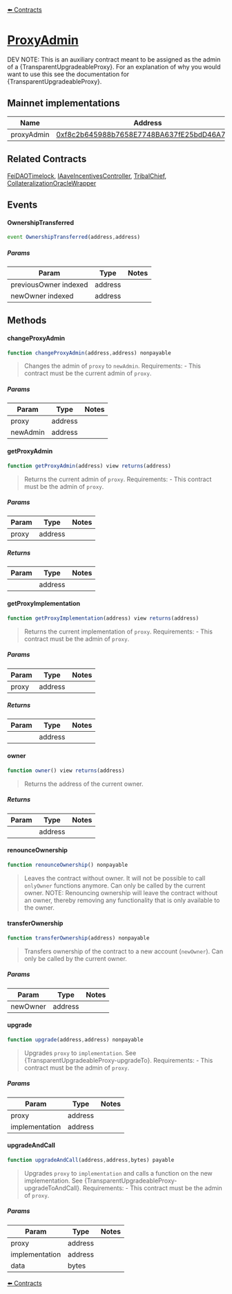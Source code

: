 [⬅️ Contracts](contracts.md)

# [ProxyAdmin](https://github.com/fei-protocol/fei-protocol-core/blob/develop/@openzeppelin/contracts/proxy/transparent/ProxyAdmin.sol)


DEV NOTE: This is an auxiliary contract meant to be assigned as the admin of a {TransparentUpgradeableProxy}. For an explanation of why you would want to use this see the documentation for {TransparentUpgradeableProxy}.

## Mainnet implementations

| Name | Address |
| ---- | ------- |
| proxyAdmin | [0xf8c2b645988b7658E7748BA637fE25bdD46A704A](https://etherscan.io/address/0xf8c2b645988b7658E7748BA637fE25bdD46A704A) |

## Related Contracts


[FeiDAOTimelock](FeiDAOTimelock.md), [IAaveIncentivesController](IAaveIncentivesController.md), [TribalChief](TribalChief.md), [CollateralizationOracleWrapper](CollateralizationOracleWrapper.md)

## Events

#### OwnershipTransferred

```javascript
event OwnershipTransferred(address,address)
```

##### Params

| Param | Type | Notes |
| ----- | ---- | ----- |
| previousOwner indexed | address |  |
| newOwner indexed | address |  |

## Methods

#### changeProxyAdmin

```javascript
function changeProxyAdmin(address,address) nonpayable
```

> Changes the admin of `proxy` to `newAdmin`. Requirements: - This contract must be the current admin of `proxy`.

##### Params

| Param | Type | Notes |
| ----- | ---- | ----- |
| proxy | address |  |
| newAdmin | address |  |

#### getProxyAdmin

```javascript
function getProxyAdmin(address) view returns(address)
```

> Returns the current admin of `proxy`. Requirements: - This contract must be the admin of `proxy`.

##### Params

| Param | Type | Notes |
| ----- | ---- | ----- |
| proxy | address |  |

##### Returns

| Param | Type | Notes |
| ----- | ---- | ----- |
|  | address |  |

#### getProxyImplementation

```javascript
function getProxyImplementation(address) view returns(address)
```

> Returns the current implementation of `proxy`. Requirements: - This contract must be the admin of `proxy`.

##### Params

| Param | Type | Notes |
| ----- | ---- | ----- |
| proxy | address |  |

##### Returns

| Param | Type | Notes |
| ----- | ---- | ----- |
|  | address |  |

#### owner

```javascript
function owner() view returns(address)
```

> Returns the address of the current owner.

##### Returns

| Param | Type | Notes |
| ----- | ---- | ----- |
|  | address |  |

#### renounceOwnership

```javascript
function renounceOwnership() nonpayable
```

> Leaves the contract without owner. It will not be possible to call `onlyOwner` functions anymore. Can only be called by the current owner. NOTE: Renouncing ownership will leave the contract without an owner, thereby removing any functionality that is only available to the owner.

#### transferOwnership

```javascript
function transferOwnership(address) nonpayable
```

> Transfers ownership of the contract to a new account (`newOwner`). Can only be called by the current owner.

##### Params

| Param | Type | Notes |
| ----- | ---- | ----- |
| newOwner | address |  |

#### upgrade

```javascript
function upgrade(address,address) nonpayable
```

> Upgrades `proxy` to `implementation`. See {TransparentUpgradeableProxy-upgradeTo}. Requirements: - This contract must be the admin of `proxy`.

##### Params

| Param | Type | Notes |
| ----- | ---- | ----- |
| proxy | address |  |
| implementation | address |  |

#### upgradeAndCall

```javascript
function upgradeAndCall(address,address,bytes) payable
```

> Upgrades `proxy` to `implementation` and calls a function on the new implementation. See {TransparentUpgradeableProxy-upgradeToAndCall}. Requirements: - This contract must be the admin of `proxy`.

##### Params

| Param | Type | Notes |
| ----- | ---- | ----- |
| proxy | address |  |
| implementation | address |  |
| data | bytes |  |

[⬅️ Contracts](contracts.md)
